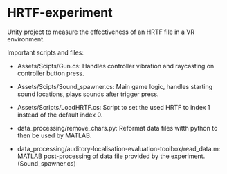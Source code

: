 # HRTF-experiment

Unity project to measure the effectiveness of an HRTF file in a VR environment.

Important scripts and files:

* Assets/Scipts/Gun.cs: Handles controller vibration and raycasting on controller button press.
* Assets/Scipts/Sound_spawner.cs: Main game logic, handles starting sound locations, plays sounds after trigger press.
* Assets/Scripts/LoadHRTF.cs: Script to set the used HRTF to index 1 instead of the default index 0.

* data_processing/remove_chars.py: Reformat data files witth python to then be used by MATLAB.
* data_processing/auditory-localisation-evaluation-toolbox/read_data.m: MATLAB post-processing of data file provided by the experiment. (Sound_spawner.cs)
